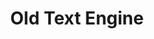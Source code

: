 ---
layout: module
title: Old Text Engine
category: Text
link: https://github.com/korlibs/korge-ext/tree/main/korge-text2
---